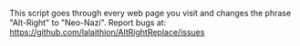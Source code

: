 This script goes through every web page you visit and changes the phrase "Alt-Right" to "Neo-Nazi". Report bugs at: https://github.com/lalaithion/AltRightReplace/issues
